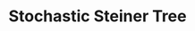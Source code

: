 ---
title: "Stochastic Steiner Tree"
collection: portfolio
link: 'http://ls11-www.cs.uni-dortmund.de/staff/zey/sstp'
excerpt: "Short description about the project"
---
